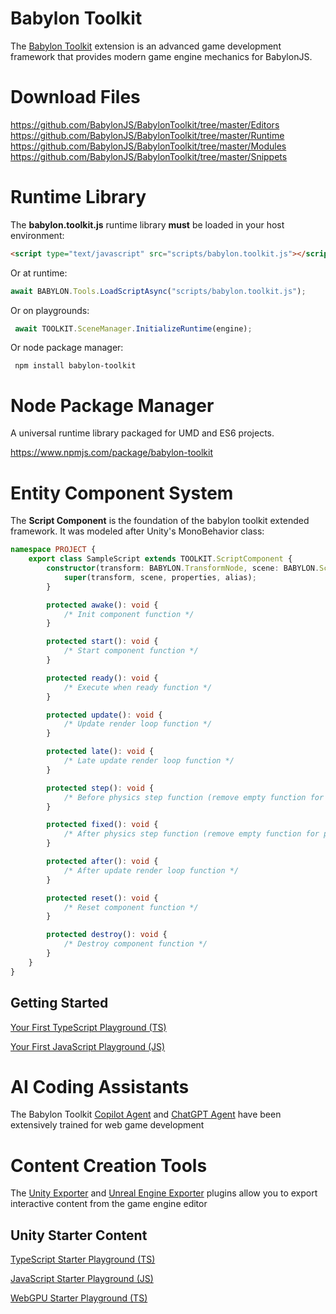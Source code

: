 # Babylon Toolkit

The <a href="https://www.babylontoolkit.com">Babylon Toolkit</a> extension is an advanced game development framework that provides modern game engine mechanics for BabylonJS.


# Download Files

https://github.com/BabylonJS/BabylonToolkit/tree/master/Editors
https://github.com/BabylonJS/BabylonToolkit/tree/master/Runtime
https://github.com/BabylonJS/BabylonToolkit/tree/master/Modules
https://github.com/BabylonJS/BabylonToolkit/tree/master/Snippets


# Runtime Library

The **babylon.toolkit.js** runtime library **must** be loaded in your host environment:

```html
<script type="text/javascript" src="scripts/babylon.toolkit.js"></script>
```

Or at runtime:
```typescript
await BABYLON.Tools.LoadScriptAsync("scripts/babylon.toolkit.js");
```

Or on playgrounds:
```typescript
 await TOOLKIT.SceneManager.InitializeRuntime(engine);
```

Or node package manager:
```
 npm install babylon-toolkit
```


# Node Package Manager

A universal runtime library packaged for UMD and ES6 projects.

https://www.npmjs.com/package/babylon-toolkit


# Entity Component System

The **Script Component** is the foundation of the babylon toolkit extended framework. It was modeled after Unity's MonoBehavior class:
```typescript
namespace PROJECT {
    export class SampleScript extends TOOLKIT.ScriptComponent {
        constructor(transform: BABYLON.TransformNode, scene: BABYLON.Scene, properties: any = {}, alias: string = "PROJECT.SampleScript") {
            super(transform, scene, properties, alias);
        }        

        protected awake(): void {
            /* Init component function */
        }

        protected start(): void {
            /* Start component function */
        }

        protected ready(): void {
            /* Execute when ready function */
        }

        protected update(): void {
            /* Update render loop function */
        }

        protected late(): void {
            /* Late update render loop function */
        }

        protected step(): void {
            /* Before physics step function (remove empty function for performance) */
        }

        protected fixed(): void {
            /* After physics step function (remove empty function for performance) */
        }

        protected after(): void {
            /* After update render loop function */
        }

        protected reset(): void {
            /* Reset component function */
        }

        protected destroy(): void {
            /* Destroy component function */
        }
    }
}
```


Getting Started 
----------------
<a href="https://playground.babylonjs.com/index.html?BabylonToolkit#PNII2N">Your First TypeScript Playground (TS)</a>

<a href="https://playground.babylonjs.com/index.html?BabylonToolkit#HLQXU4">Your First JavaScript Playground (JS)</a>


# AI Coding Assistants

The Babylon Toolkit <a href="https://marketplace.visualstudio.com/items?itemName=MackeyKinard.codewrx-babylon-agent">Copilot Agent</a> and <a href="https://chatgpt.com/g/g-68329759940c8191bff103476e6220b0-babylon-toolkit-agent">ChatGPT Agent</a> have been extensively trained for web game development


# Content Creation Tools

The <a href="https://github.com/BabylonJS/BabylonToolkit/tree/master/Editors/Unity">Unity Exporter</a> and <a href="https://github.com/BabylonJS/BabylonToolkit/tree/master/Editors/Unreal">Unreal Engine Exporter</a> plugins allow you to export interactive content from the game engine editor


Unity Starter Content
----------------------
<a href="https://playground.babylonjs.com/index.html?BabylonToolkit#V9AUOR">TypeScript Starter Playground (TS)</a>

<a href="https://playground.babylonjs.com/index.html?BabylonToolkit#GJWO5O">JavaScript Starter Playground (JS)</a>

<a href="https://playground.babylonjs.com/index.html?webgpu&BabylonToolkit#TWDYSM">WebGPU Starter Playground (TS)</a>
